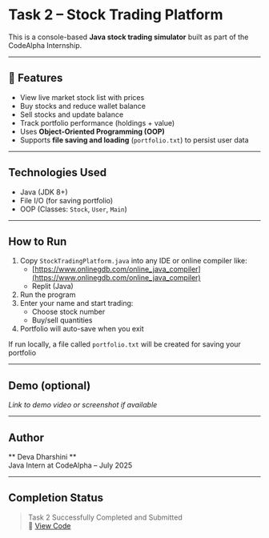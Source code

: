 # Task 2 – Stock Trading Platform 

This is a console-based **Java stock trading simulator** built as part of the CodeAlpha Internship.

---

## 📌 Features

- View live market stock list with prices
- Buy stocks and reduce wallet balance
- Sell stocks and update balance
- Track portfolio performance (holdings + value)
- Uses **Object-Oriented Programming (OOP)**
- Supports **file saving and loading** (`portfolio.txt`) to persist user data

---

## Technologies Used

- Java (JDK 8+)
- File I/O (for saving portfolio)
- OOP (Classes: `Stock`, `User`, `Main`)

---

## How to Run

1. Copy `StockTradingPlatform.java` into any IDE or online compiler like:
   - [https://www.onlinegdb.com/online_java_compiler](https://www.onlinegdb.com/online_java_compiler)
   - Replit (Java)
2. Run the program
3. Enter your name and start trading:
   - Choose stock number
   - Buy/sell quantities
4. Portfolio will auto-save when you exit

If run locally, a file called `portfolio.txt` will be created for saving your portfolio

---

## Demo (optional)

_Link to demo video or screenshot if available_

---

##  Author

** Deva Dharshini **  
Java Intern at CodeAlpha – July 2025

---

## Completion Status

> Task 2 Successfully Completed and Submitted  
> 🔗 [View Code](./StockTradingPlatform.java)

